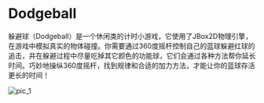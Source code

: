 # Dodgeball
躲避球（Dodgeball）是一个休闲类的计时小游戏，它使用了JBox2D物理引擎，在游戏中模拟真实的物体碰撞。你需要通过360度摇杆控制自己的蓝球躲避红球的追击，并在躲避过程中尽量吃掉其它颜色的功能球，它们会通过各种方法帮你延长时间。巧妙地操纵360度摇杆，找到规律和合适的加力方法，才能让你的蓝球存活更长的时间！

![pic_1](http://i67.tinypic.com/24od4j9.jpg)
